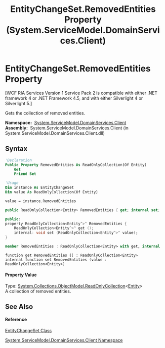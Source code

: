 ﻿---
title: EntityChangeSet.RemovedEntities Property  (System.ServiceModel.DomainServices.Client)
TOCTitle: RemovedEntities Property
ms:assetid: P:System.ServiceModel.DomainServices.Client.EntityChangeSet.RemovedEntities
ms:mtpsurl: https://msdn.microsoft.com/en-us/library/system.servicemodel.domainservices.client.entitychangeset.removedentities(v=VS.91)
ms:contentKeyID: 28754560
ms.date: 01/27/2012
mtps_version: v=VS.91
f1_keywords:
- System.ServiceModel.DomainServices.Client.EntityChangeSet.RemovedEntities
- System.ServiceModel.DomainServices.Client.EntityChangeSet.get_RemovedEntities
- System.ServiceModel.DomainServices.Client.EntityChangeSet.set_RemovedEntities
dev_langs:
- CSharp
- JScript
- VB
- FSharp
- c++
api_location:
- System.ServiceModel.DomainServices.Client.dll
api_name:
- System.ServiceModel.DomainServices.Client.EntityChangeSet.get_RemovedEntities
- System.ServiceModel.DomainServices.Client.EntityChangeSet.RemovedEntities
- System.ServiceModel.DomainServices.Client.EntityChangeSet.set_RemovedEntities
api_type:
- Managed
topic_type:
- apiref
- kbSyntax
product_family_name: VS
ROBOTS: INDEX,FOLLOW
---

# EntityChangeSet.RemovedEntities Property

\[WCF RIA Services Version 1 Service Pack 2 is compatible with either .NET framework 4 or .NET Framework 4.5, and with either Silverlight 4 or Silverlight 5.\]

Gets the collection of removed entities.

**Namespace:**  [System.ServiceModel.DomainServices.Client](ff422479\(v=vs.91\).md)  
**Assembly:**  System.ServiceModel.DomainServices.Client (in System.ServiceModel.DomainServices.Client.dll)

## Syntax

``` vb
'Declaration
Public Property RemovedEntities As ReadOnlyCollection(Of Entity)
    Get
    Friend Set
```

``` vb
'Usage
Dim instance As EntityChangeSet
Dim value As ReadOnlyCollection(Of Entity)

value = instance.RemovedEntities
```

``` csharp
public ReadOnlyCollection<Entity> RemovedEntities { get; internal set; }
```

``` c++
public:
property ReadOnlyCollection<Entity^>^ RemovedEntities {
    ReadOnlyCollection<Entity^>^ get ();
    internal: void set (ReadOnlyCollection<Entity^>^ value);
}
```

``` fsharp
member RemovedEntities : ReadOnlyCollection<Entity> with get, internal set
```

``` jscript
function get RemovedEntities () : ReadOnlyCollection<Entity>
internal function set RemovedEntities (value : ReadOnlyCollection<Entity>)
```

#### Property Value

Type: [System.Collections.ObjectModel.ReadOnlyCollection](https://msdn.microsoft.com/en-us/library/ms132474)\<[Entity](ff422907\(v=vs.91\).md)\>  
A collection of removed entities.  
  

## See Also

#### Reference

[EntityChangeSet Class](ff422483\(v=vs.91\).md)

[System.ServiceModel.DomainServices.Client Namespace](ff422479\(v=vs.91\).md)


